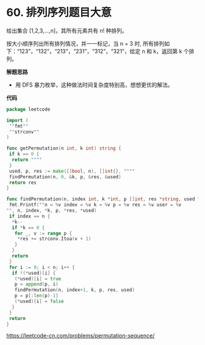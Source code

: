 # 60. 排列序列**题目大意**  

给出集合 [1,2,3,…,n]，其所有元素共有 n! 种排列。

按大小顺序列出所有排列情况，并一一标记，当 n = 3 时, 所有排列如下：“123”，“132”，“213”，“231”，“312”，“321”，给定 n 和 k，返回第 k 个排列。

**解题思路**  

- 用 DFS 暴力枚举，这种做法时间复杂度特别高，想想更优的解法。

**代码**

```go
package leetcode

import (
 ""fmt""
 ""strconv""
)

func getPermutation(n int, k int) string {
 if k == 0 {
  return """"
 }
 used, p, res := make([]bool, n), []int{}, """"
 findPermutation(n, 0, &k, p, &res, &used)
 return res
}

func findPermutation(n, index int, k *int, p []int, res *string, used *[]bool) {
 fmt.Printf(""n = %v index = %v k = %v p = %v res = %v user = %v
"", n, index, *k, p, *res, *used)
 if index == n {
  *k--
  if *k == 0 {
   for _, v := range p {
    *res += strconv.Itoa(v + 1)
   }
  }
  return
 }
 for i := 0; i < n; i++ {
  if !(*used)[i] {
   (*used)[i] = true
   p = append(p, i)
   findPermutation(n, index+1, k, p, res, used)
   p = p[:len(p)-1]
   (*used)[i] = false
  }
 }
 return
}
```

https://leetcode-cn.com/problems/permutation-sequence/